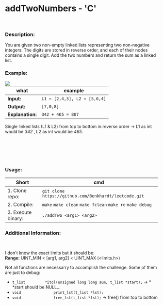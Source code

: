 # addTwoNumbers - 'C'
<br/>

### Description:

You are given two non-empty linked lists representing two non-negative integers. The digits are stored in reverse order, and each of their nodes contains a single digit. Add the two numbers and return the sum as a linked list.

### Example:

<img align="left" src="https://user-images.githubusercontent.com/67570025/186285316-49e4dab7-3830-4639-aeab-960424fec9a9.png">

|what|example|
| ----- | ----- |
|**Input:**|`L1 = [2,4,3], L2 = [5,6,4]`|
|**Output:**|`[7,0,8]`|
|**Explanation:**|`342 + 465 = 807`|

Single linked lists (L1 & L2) from top to bottom in reverse order -> L1 as int would be *342* , L2 as int would be *465*.
<br/><br/><br/><br/><br/><br/>
### Usage:

|Short|cmd|
| ----- | ----- |
|1. Clone repo: |`git clone https://github.com/Benkhardt/leetcode.git`|
|2. Compile: |`make` `make clean` `make fclean` `make re` `make debug`|
|3. Execute binary: |`./addTwo <arg1> <arg2>`|

### Additional Information:
<br/>

I don't know the exact limits but it should be: <br/>
**Range:** UINT_MIN < \[arg1, arg2\] < UINT_MAX (<limits.h>)

Not all functions are necessarry to accomplish the challenge. Some of them are just to debug:
- `t_list         *itol(unsigned long long sum, t_list *start);` -> * *start should be NULL...  
- `void			      print_lst(t_list *lst);`
- `void			      free_lst(t_list *lst);` -> free() from top to bottom 

